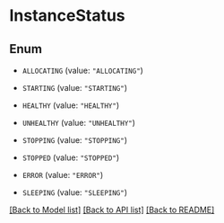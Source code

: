 # InstanceStatus

## Enum


* `ALLOCATING` (value: `"ALLOCATING"`)

* `STARTING` (value: `"STARTING"`)

* `HEALTHY` (value: `"HEALTHY"`)

* `UNHEALTHY` (value: `"UNHEALTHY"`)

* `STOPPING` (value: `"STOPPING"`)

* `STOPPED` (value: `"STOPPED"`)

* `ERROR` (value: `"ERROR"`)

* `SLEEPING` (value: `"SLEEPING"`)


[[Back to Model list]](../README.md#documentation-for-models) [[Back to API list]](../README.md#documentation-for-api-endpoints) [[Back to README]](../README.md)


